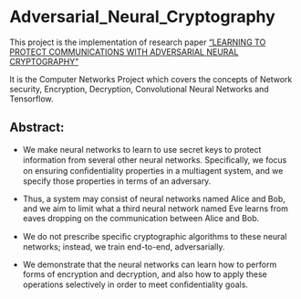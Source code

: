 # Adversarial_Neural_Cryptography

This project is the implementation of research paper [“LEARNING TO PROTECT COMMUNICATIONS WITH ADVERSARIAL NEURAL CRYPTOGRAPHY”](https://arxiv.org/abs/1610.06918) 

It is the Computer Networks Project which covers the concepts of Network security, Encryption, Decryption, Convolutional Neural Networks and Tensorflow.

## Abstract:

- We make neural networks to learn to use secret keys to protect information from several other neural networks. Speciﬁcally, we focus on ensuring conﬁdentiality properties in a multiagent system, and we specify those properties in terms of an adversary.

- Thus, a system may consist of neural networks named Alice and Bob, and we aim to limit what a third neural network named Eve learns from eaves dropping on the communication between Alice and Bob.

- We do not prescribe speciﬁc cryptographic algorithms to these neural networks; instead, we train end-to-end, adversarially.

- We demonstrate that the neural networks can learn how to perform forms of encryption and decryption, and also how to apply these operations selectively in order to meet conﬁdentiality goals.

